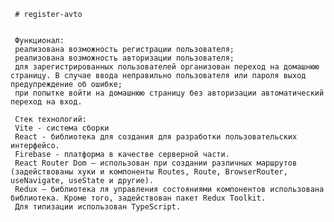 ﻿     # register-avto
     
     
     Функционал:
     реализована возможность регистрации пользователя;
     реализована возможность авторизации пользователя;
     для зарегистрированных пользователей организован переход на домашнюю страницу. В случае ввода неправильно пользователя или пароля выход предупреждение об ошибке;
     при попытке войти на домашнюю страницу без авторизации автоматический переход на вход.
     
     Стек технологий:
     Vite - система сборки
     React - библиотека для создания для разработки пользовательских интерфейсо.
     Firebase - платформа в качестве серверной части.
     React Router Dom – использован при создании различных маршрутов (задействованы хуки и компоненты Routes, Route, BrowserRouter, useNavigate, useState и другие).
     Redux – библиотека ля управления состояниями компонентов использована библиотека. Кроме того, задействован пакет Redux Toolkit.
     Для типизации использован TypeScript.
